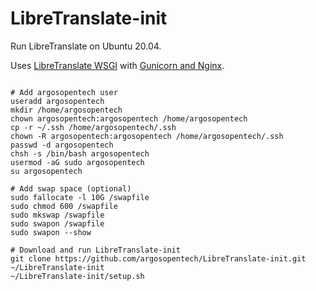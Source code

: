 # LibreTranslate-init
Run LibreTranslate on Ubuntu 20.04.

Uses [LibreTranslate WSGI](https://community.libretranslate.com/t/is-wsgi-currently-supported/24/3) with [Gunicorn and Nginx](https://www.digitalocean.com/community/tutorials/how-to-serve-flask-applications-with-gunicorn-and-nginx-on-ubuntu-18-04).

```

# Add argosopentech user
useradd argosopentech
mkdir /home/argosopentech
chown argosopentech:argosopentech /home/argosopentech
cp -r ~/.ssh /home/argosopentech/.ssh
chown -R argosopentech:argosopentech /home/argosopentech/.ssh
passwd -d argosopentech
chsh -s /bin/bash argosopentech
usermod -aG sudo argosopentech
su argosopentech

# Add swap space (optional)
sudo fallocate -l 10G /swapfile
sudo chmod 600 /swapfile
sudo mkswap /swapfile
sudo swapon /swapfile
sudo swapon --show

# Download and run LibreTranslate-init
git clone https://github.com/argosopentech/LibreTranslate-init.git ~/LibreTranslate-init
~/LibreTranslate-init/setup.sh

```
